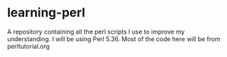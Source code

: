 # learning-perl
A repository containing all the perl scripts I use to improve my understanding. I will be using Perl 5.36. Most of the code here will be from perltutorial.org